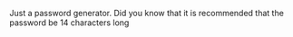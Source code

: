 Just a password generator.
Did you know that it is recommended that the password be 14 characters long
